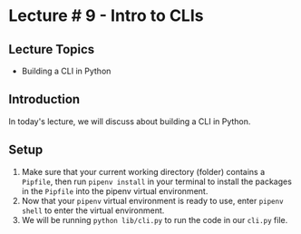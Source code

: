 # Lecture # 9 - Intro to CLIs

## Lecture Topics

- Building a CLI in Python

## Introduction

In today's lecture, we will discuss about building a CLI in Python.

## Setup

1. Make sure that your current working directory (folder) contains a `Pipfile`, then run `pipenv install` in your terminal to install the packages in the `Pipfile` into the pipenv virtual environment.
2. Now that your `pipenv` virtual environment is ready to use, enter `pipenv shell` to enter the virtual environment.
3. We will be running `python lib/cli.py` to run the code in our `cli.py` file.